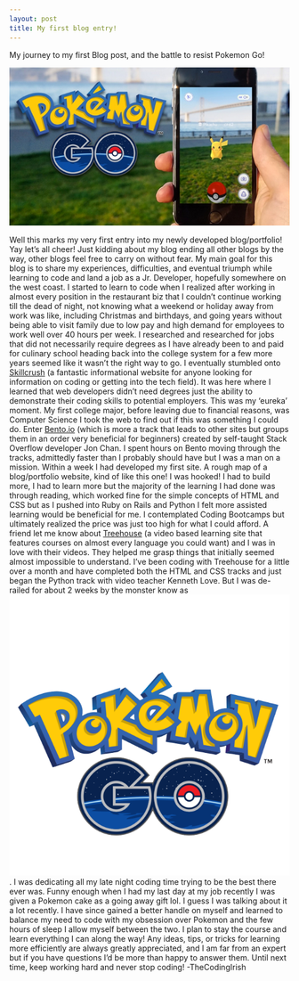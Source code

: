 ```yaml
---
layout: post
title: My first blog entry!
---
```


My journey to my first Blog post, and the battle to resist Pokemon Go!

![Pokemon screenshot](/images/pokemon_blog.jpg)

Well this marks my very first entry into my newly developed blog/portfolio! Yay let’s all cheer! Just kidding about my blog ending all other blogs by the way, other blogs feel free to carry on without fear. My main goal for this blog is to share my experiences, difficulties, and eventual triumph while learning to code and land a job as a Jr. Developer, hopefully somewhere on the west coast. I started to learn to code when I realized after working in almost every position in the restaurant biz that I couldn’t continue working till the dead of night, not knowing what a weekend or holiday away from work was like, including Christmas and birthdays, and going years without being able to visit family due to low pay and high demand for employees to work well over 40 hours per week. I researched and researched for jobs that did not necessarily require degrees as I have already been to and paid for culinary school heading back into the college system for a few more years seemed like it wasn’t the right way to go. I eventually stumbled onto <a href="https://skillcrush.com" target="_blank">Skillcrush</a> (a fantastic informational website for anyone looking for information on coding or getting into the tech field). It was here where I learned that web developers didn’t need degrees just the ability to demonstrate their coding skills to potential employers. This was my ‘eureka’ moment. My first college major, before leaving due to financial reasons, was Computer Science I took the web to find out if this was something I could do. Enter <a href="https://bento.io" target="_blank">Bento.io</a> (which is more a track that leads to other sites but groups them in an order very beneficial for beginners) created by self-taught Stack Overflow developer Jon Chan. I spent hours on Bento moving through the tracks, admittedly faster than I probably should have but I was a man on a mission. Within a week I had developed my first site. A rough map of a blog/portfolio website, kind of like this one! I was hooked! I had to build more, I had to learn more but the majority of the learning I had done was through reading, which worked fine for the simple concepts of HTML and CSS but as I pushed into Ruby on Rails and Python I felt more assisted learning would be beneficial for me. I contemplated Coding Bootcamps but ultimately realized the price was just too high for what I could afford. A friend let me know about <a href="https://teamtreehouse.com" target="_blank">Treehouse</a> (a video based learning site that features courses on almost every language you could want) and I was in love with their videos. They helped me grasp things that initially seemed almost impossible to understand. I’ve been coding with Treehouse for a little over a month and have completed both the HTML and CSS tracks and just began the Python track with video teacher Kenneth Love. But I was de-railed for about 2 weeks by the monster know as 
![Pokemon Logo](/images/pokemon_go_logo.png). I was dedicating all my late night coding time trying to be the best there ever was. Funny enough when I had my last day at my job recently I was given a Pokemon cake as a going away gift lol. I guess I was talking about it a lot recently. I have since gained a better handle on myself and learned to balance my need to code with my obsession over Pokemon and the few hours of sleep I allow myself between the two. I plan to stay the course and learn everything I can along the way! Any ideas, tips, or tricks for learning more efficiently are always greatly appreciated, and I am far from an expert but if you have questions I’d be more than happy to answer them. Until next time, keep working hard and never stop coding! 
						-TheCodingIrish